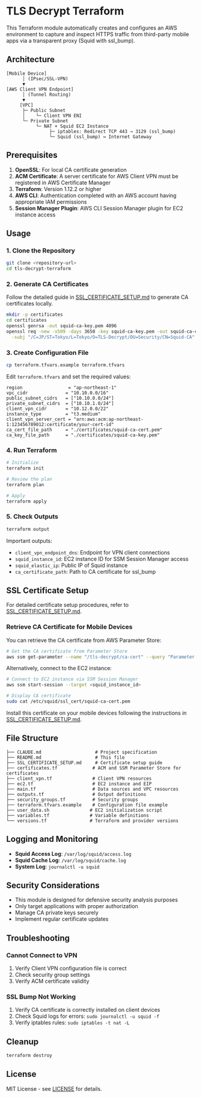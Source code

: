 # TLS Decrypt Terraform

This Terraform module automatically creates and configures an AWS environment to capture and inspect HTTPS traffic from third-party mobile apps via a transparent proxy (Squid with ssl_bump).

## Architecture

```text
[Mobile Device]
      │ (IPsec/SSL-VPN)
      ▼
[AWS Client VPN Endpoint]
      │ (Tunnel Routing)
      ▼
     [VPC]
      ├─ Public Subnet
      │    └─ Client VPN ENI
      └─ Private Subnet
           └─ NAT + Squid EC2 Instance
                ├─ iptables: Redirect TCP 443 → 3129 (ssl_bump)
                └─ Squid (ssl_bump) ↔ Internet Gateway
```

## Prerequisites

1. **OpenSSL**: For local CA certificate generation
2. **ACM Certificate**: A server certificate for AWS Client VPN must be registered in AWS Certificate Manager  
3. **Terraform**: Version 1.12.2 or higher
4. **AWS CLI**: Authentication completed with an AWS account having appropriate IAM permissions
5. **Session Manager Plugin**: AWS CLI Session Manager plugin for EC2 instance access

## Usage

### 1. Clone the Repository

```bash
git clone <repository-url>
cd tls-decrypt-terraform
```

### 2. Generate CA Certificates

Follow the detailed guide in [SSL_CERTIFICATE_SETUP.md](SSL_CERTIFICATE_SETUP.md) to generate CA certificates locally.

```bash
mkdir -p certificates
cd certificates
openssl genrsa -out squid-ca-key.pem 4096
openssl req -new -x509 -days 3650 -key squid-ca-key.pem -out squid-ca-cert.pem \
  -subj "/C=JP/ST=Tokyo/L=Tokyo/O=TLS-Decrypt/OU=Security/CN=Squid-CA"
```

### 3. Create Configuration File

```bash
cp terraform.tfvars.example terraform.tfvars
```

Edit `terraform.tfvars` and set the required values:

```hcl
region                 = "ap-northeast-1"
vpc_cidr              = "10.10.0.0/16"
public_subnet_cidrs   = ["10.10.0.0/24"]
private_subnet_cidrs  = ["10.10.1.0/24"]
client_vpn_cidr       = "10.12.0.0/22"
instance_type         = "t3.medium"
client_vpn_server_cert = "arn:aws:acm:ap-northeast-1:123456789012:certificate/your-cert-id"
ca_cert_file_path     = "./certificates/squid-ca-cert.pem"
ca_key_file_path      = "./certificates/squid-ca-key.pem"
```

### 4. Run Terraform

```bash
# Initialize
terraform init

# Review the plan
terraform plan

# Apply
terraform apply
```

### 5. Check Outputs

```bash
terraform output
```

Important outputs:
- `client_vpn_endpoint_dns`: Endpoint for VPN client connections
- `squid_instance_id`: EC2 instance ID for SSM Session Manager access
- `squid_elastic_ip`: Public IP of Squid instance
- `ca_certificate_path`: Path to CA certificate for ssl_bump

## SSL Certificate Setup

For detailed certificate setup procedures, refer to [SSL_CERTIFICATE_SETUP.md](SSL_CERTIFICATE_SETUP.md).

### Retrieve CA Certificate for Mobile Devices

You can retrieve the CA certificate from AWS Parameter Store:

```bash
# Get the CA certificate from Parameter Store
aws ssm get-parameter --name "/tls-decrypt/ca-cert" --query "Parameter.Value" --output text > mobile-ca-cert.pem
```

Alternatively, connect to the EC2 instance:

```bash
# Connect to EC2 instance via SSM Session Manager
aws ssm start-session --target <squid_instance_id>

# Display CA certificate
sudo cat /etc/squid/ssl_cert/squid-ca-cert.pem
```

Install this certificate on your mobile devices following the instructions in [SSL_CERTIFICATE_SETUP.md](SSL_CERTIFICATE_SETUP.md).

## File Structure

```
├── CLAUDE.md                    # Project specification
├── README.md                    # This file
├── SSL_CERTIFICATE_SETUP.md     # Certificate setup guide
├── certificates.tf             # ACM and SSM Parameter Store for certificates
├── client_vpn.tf               # Client VPN resources
├── ec2.tf                      # EC2 instance and EIP
├── main.tf                     # Data sources and VPC resources
├── outputs.tf                  # Output definitions
├── security_groups.tf          # Security groups
├── terraform.tfvars.example    # Configuration file example
├── user_data.sh               # EC2 initialization script
├── variables.tf               # Variable definitions
└── versions.tf                # Terraform and provider versions
```

## Logging and Monitoring

- **Squid Access Log**: `/var/log/squid/access.log`
- **Squid Cache Log**: `/var/log/squid/cache.log`
- **System Log**: `journalctl -u squid`

## Security Considerations

- This module is designed for defensive security analysis purposes
- Only target applications with proper authorization
- Manage CA private keys securely
- Implement regular certificate updates

## Troubleshooting

### Cannot Connect to VPN
1. Verify Client VPN configuration file is correct
2. Check security group settings
3. Verify ACM certificate validity

### SSL Bump Not Working
1. Verify CA certificate is correctly installed on client devices
2. Check Squid logs for errors: `sudo journalctl -u squid -f`
3. Verify iptables rules: `sudo iptables -t nat -L`

## Cleanup

```bash
terraform destroy
```

## License

MIT License - see [LICENSE](LICENSE) for details.